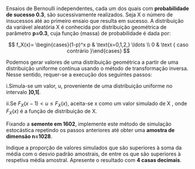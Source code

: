 Ensaios de Bernoulli independentes, cada um dos quais com **probabilidade de sucesso 0.3**, são sucessivamente realizados. 
Seja X o número de insucessos até ao primeiro ensaio que resulta em sucesso. 
A distribuição da variável aleatória X é conhecida por distribuição geométrica de parâmetro **p=0.3**, cuja função (massa) de probabilidade é dada por:

$$
f_X(x)= \begin{cases}(1-p)^x p & \text{x=0,1,2,} \ldots \\ 
                      0 & \text { caso contrário }\end{cases}
$$

Podemos gerar valores de uma distribuição geométrica a partir de uma distribuição uniforme contínua usando o método de transformação inversa. Nesse sentido, requer-se a execução dos seguintes passos:

  i.Simula-se um valor, u, proveniente de uma distribuição uniforme no intervalo **]0,1[**.

  ii.Se $F_X(x−1) < u \le F_X(x)$, aceita-se x como um valor simulado de X , onde $F_X(x)$ é a função de distribuição de X.

Fixando a **semente em 1602**, implemente este método de simulação estocástica repetindo os passos anteriores até obter uma **amostra de dimensão n=1028**.

Indique a proporção de valores simulados que são superiores à soma da média com o desvio padrão amostrais, de entre os que são superiores à respetiva média amostral. Apresente o resultado com **4 casas decimais**.
